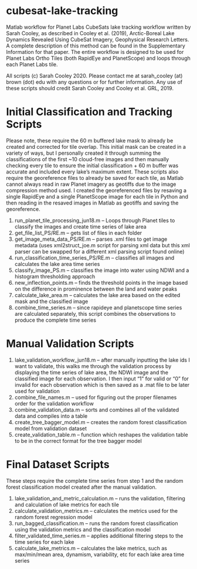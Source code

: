 # cubesat-lake-tracking
Matlab workflow for Planet Labs CubeSats lake tracking workflow written by Sarah Cooley, as described in Cooley et al. (2019), Arctic-Boreal Lake Dynamics Revealed Using CubeSat Imagery, Geophysical Research Letters. A complete description of this method can be found in the Supplementary Information for that paper. The entire workflow is designed to be used for Planet Labs Ortho Tiles (both RapidEye and PlanetScope) and loops through each Planet Labs tile. 

All scripts (c) Sarah Cooley 2020. Please contact me at sarah_cooley (at) brown (dot) edu with any questions or for further information. Any use of these scripts should credit Sarah Cooley and Cooley et al. GRL, 2019.


# Initial Classification and Tracking Scripts 
Please note, these require the 60 m buffered lake mask to already be created and corrected for tile overlap. This initial mask can be created in a variety of ways, but I personally created it through summing the classifications of the first ~10 cloud-free images and then manually checking every tile to ensure the initial classification + 60 m buffer was accurate and included every lake’s maximum extent. These scripts also require the georeference files to already be saved for each tile, as Matlab cannot always read in raw Planet imagery as geotiffs due to the image compression method used. I created the georeferenced files by resaving a single RapidEye and a single PlanetScope image for each tile in Python and then reading in the resaved images in Matlab as geotiffs and saving the georeference.   
1. run_planet_tile_processing_jun18.m – Loops through Planet tiles to classify the images and create time series of lake area
2. get_file_list_PS/RE.m – gets list of files in each folder
3.	get_image_meta_data_PS/RE.m – parses .xml files to get image metadata (uses xml2struct_joe.m script for parsing xml data but this xml parser can be swapped for a different xml parsing script found online)
4.	run_classification_time_series_PS/RE.m – classifies all images and calculates the lake area time series
5.	classify_image_PS.m – classifies the image into water using NDWI and a histogram thresholding approach
6.	new_inflection_points.m – finds the threshold points in the image based on the difference in prominence between the land and water peaks
7.	calculate_lake_area.m – calculates the lake area based on the edited mask and the classified image
8.	combine_time_series.m – since rapideye and planetscope time series are calculated separately, this script combines the observations to produce the complete time series

# Manual Validation Scripts
1.	lake_validation_workflow_jun18.m – after manually inputting the lake ids I want to validate, this walks me through the validation process by displaying the time series of lake area, the NDWI image and the classified image for each observation. I then input “1” for valid or “0” for invalid for each observation which is then saved as a .mat file to be later used for validation
2.	combine_file_names.m – used for figuring out the proper filenames order for the validation workflow
3.	combine_validation_data.m – sorts and combines all of the validated data and compiles into a table
4.	create_tree_bagger_model.m – creates the random forest classification model from validation dataset
5.	create_validation_table.m – function which reshapes the validation table to be in the correct format for the tree bagger model

# Final Dataset Scripts
These steps require the complete time series from step 1 and the random forest classification model created after the manual validation.
1.	lake_validation_and_metric_calculation.m – runs the validation, filtering and calculation of lake metrics for each tile
2.	calculate_validation_metrics.m – calculates the metrics used for the random forest regression model
3.	run_bagged_classification.m – runs the random forest classification using the validation metrics and the classification model
4.	filter_validated_time_series.m – applies additional filtering steps to the time series for each lake
5.	calculate_lake_metrics.m – calculates the lake metrics, such as max/min/mean area, dynamism, variability, etc for each lake area time series

